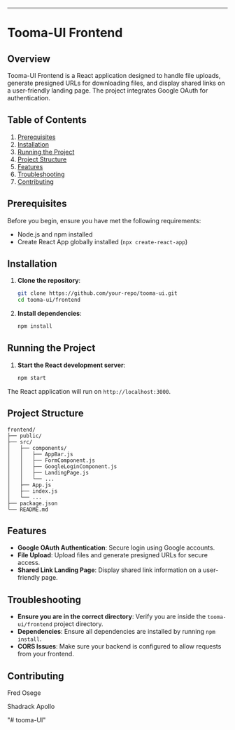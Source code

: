 
---

# Tooma-UI Frontend

## Overview

Tooma-UI Frontend is a React application designed to handle file uploads, generate presigned URLs for downloading files, and display shared links on a user-friendly landing page. The project integrates Google OAuth for authentication.

## Table of Contents

1. [Prerequisites](#prerequisites)
2. [Installation](#installation)
3. [Running the Project](#running-the-project)
4. [Project Structure](#project-structure)
5. [Features](#features)
6. [Troubleshooting](#troubleshooting)
7. [Contributing](#contributing)

## Prerequisites

Before you begin, ensure you have met the following requirements:

- Node.js and npm installed
- Create React App globally installed (`npx create-react-app`)

## Installation

1. **Clone the repository**:
    ```sh
    git clone https://github.com/your-repo/tooma-ui.git
    cd tooma-ui/frontend
    ```

2. **Install dependencies**:
    ```sh
    npm install
    ```

## Running the Project

1. **Start the React development server**:
    ```sh
    npm start
    ```

The React application will run on `http://localhost:3000`.

## Project Structure

```
frontend/
├── public/
├── src/
│   ├── components/
│   │   ├── AppBar.js
│   │   ├── FormComponent.js
│   │   ├── GoogleLoginComponent.js
│   │   ├── LandingPage.js
│   │   └── ...
│   ├── App.js
│   ├── index.js
│   └── ...
├── package.json
└── README.md
```

## Features

- **Google OAuth Authentication**: Secure login using Google accounts.
- **File Upload**: Upload files and generate presigned URLs for secure access.
- **Shared Link Landing Page**: Display shared link information on a user-friendly page.

## Troubleshooting

- **Ensure you are in the correct directory**: Verify you are inside the `tooma-ui/frontend` project directory.
- **Dependencies**: Ensure all dependencies are installed by running `npm install`.
- **CORS Issues**: Make sure your backend is configured to allow requests from your frontend.

## Contributing

Fred Osege

Shadrack Apollo

"# tooma-UI" 
